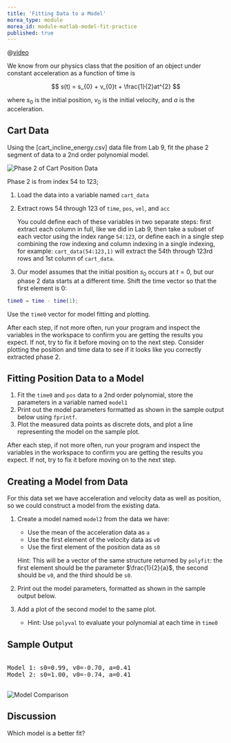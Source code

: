 ```yaml
---
title: 'Fitting Data to a Model'
morea_type: module
morea_id: module-matlab-model-fit-practice
published: true
---
```

@[video]({{wwwroot}}/vid/lab11_practice_explain)

We know from our physics class that the position of an object under constant acceleration as a function of time is

$$
s(t) = s_{0} + v_{0}t + \frac{1}{2}at^{2}
$$

where $s_{0}$ is the initial position, $v_{0}$ is the initial
velocity, and $a$ is the acceleration.

## Cart Data

Using the [cart_incline_energy.csv] data file from Lab 9, fit the
phase 2 segment of data to a 2nd order polynomial model.

![Phase 2 of Cart Position Data](pix/cart_incline_phase2_pos.png) <!-- {.screencap} -->

Phase 2 is from index 54 to 123;

1. Load the data into a variable named `cart_data`
2. Extract rows 54 through 123 of `time`, `pos`, `vel`, and `acc`

   You could define each of these variables in two separate steps:
   first extract each column in full, like we did in Lab 9, then take
   a subset of each vector using the index range `54:123`, or define
   each in a single step combining the row indexing and column
   indexing in a single indexing, for example: `cart_data(54:123,1)`
   will extract the 54th through 123rd rows and 1st column of
   `cart_data`.

3.  Our model assumes that the initial position $s_0$ occurs at $t=0$,
   but our phase 2 data starts at a different time. Shift the time
   vector so that the first element is 0:

   ``` matlab
   time0 = time - time(1);
   ```
   
   Use the `time0` vector for model fitting and plotting.

After each step, if not more often, run your program and inspect the
variables in the workspace to confirm you are getting the results you
expect. If not, try to fix it before moving on to the next
step. Consider plotting the position and time data to see if it looks
like you correctly extracted phase 2. <!-- {p:.alert .alert-info} -->

## Fitting Position Data to a Model

1. Fit the `time0` and `pos` data to a 2nd order polynomial, store the parameters in a variable named `model1`
2. Print out the model parameters formatted as shown in the sample output below using `fprintf`.
3. Plot the measured data points as discrete dots, and plot a line representing the model on the sample plot.

After each step, if not more often, run your program and inspect the variables in the workspace to confirm you are getting the results you expect. If not, try to fix it before moving on to the next step. <!-- {p:.alert .alert-info} -->

## Creating a Model from Data

For this data set we have acceleration and velocity data as well as
position, so we could construct a model from the existing data.

1. Create a model named `model2` from the data we have:

   - Use the mean of the acceleration data as `a`
   - Use the first element of the velocity data as `v0`
   - Use the first element of the position data as `s0`

   Hint: This will be a vector of the same structure returned by
   `polyfit`: the first element should be the parameter
   $\frac{1}{2}{a}$, the second should be `v0`, and the third should
   be `s0`.

2. Print out the model parameters, formatted as shown in the sample output below.
3. Add a plot of the second model to the same plot.
   - Hint: Use `polyval` to evaluate your polynomial at each time in `time0`

## Sample Output

<pre class="env-matlab">
<samp>
Model 1: s0=0.99, v0=-0.70, a=0.41
Model 2: s0=1.00, v0=-0.74, a=0.41
</samp>
</pre>

![Model Comparison](pix/cart_pos_model.png) <!-- {.screencap} -->

## Discussion

Which model is a better fit? 
